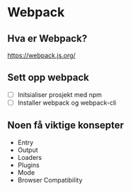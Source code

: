 # Webpack

## Hva er Webpack?

https://webpack.js.org/

## Sett opp webpack

- [ ] Initsialiser prosjekt med npm
- [ ] Installer webpack og webpack-cli

## Noen få viktige konsepter

- Entry
- Output
- Loaders
- Plugins
- Mode
- Browser Compatibility
